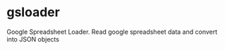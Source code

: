 gsloader
========

Google Spreadsheet Loader. Read google spreadsheet data and convert into JSON objects